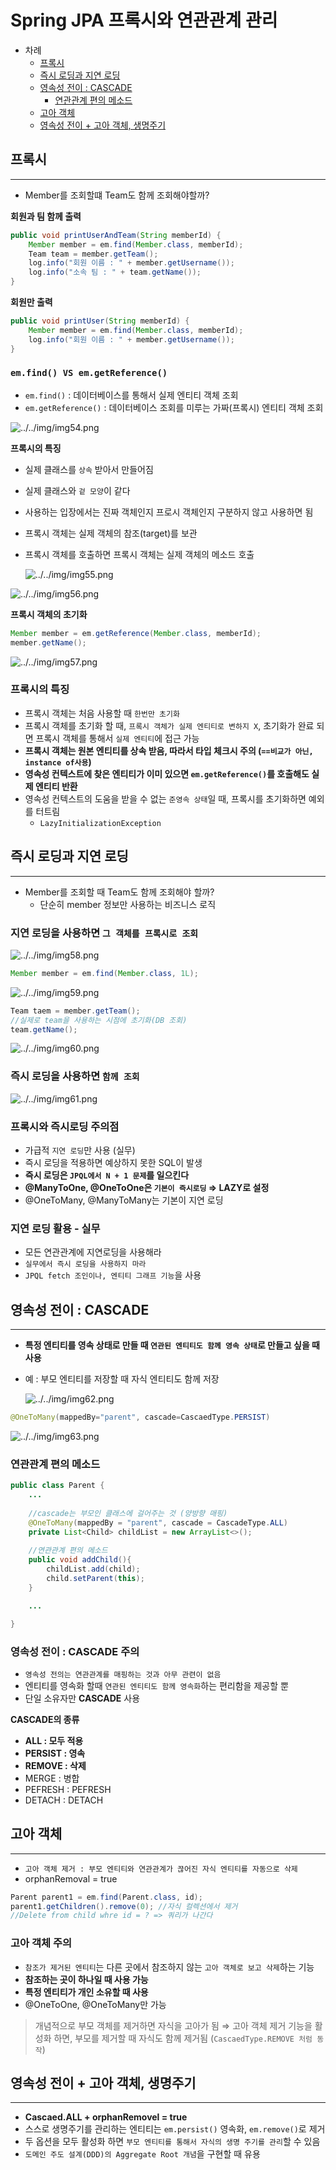 # Spring JPA 프록시와 연관관계 관리

- 차례
    - [프록시]() 
    - [즉시 로딩과 지연 로딩]() 
    - [영속성 전이 : CASCADE]() 
        - [연관관계 편의 메소드]() 
    - [고아 객체]() 
    - [영속성 전이 + 고아 객체, 생명주기]() 

## 프록시

---

- Member를 조회할떄 Team도 함께 조회해야할까?

**회원과 팀 함께 출력**

```java
public void printUserAndTeam(String memberId) {
	Member member = em.find(Member.class, memberId);
	Team team = member.getTeam();
	log.info("회원 이름 : " + member.getUsername());
	log.info("소속 팀 : " + team.getName());
}
```

**회원만 출력**

```java
public void printUser(String memberId) {
	Member member = em.find(Member.class, memberId);
	log.info("회원 이름 : " + member.getUsername());
}
```

### `em.find() VS em.getReference()`

- `em.find()` : 데이터베이스를 통해서 실제 엔티티 객체 조회
- `em.getReference()` : 데이터베이스 조회를 미루는 가짜(프록시) 엔티티 객체 조회

![../../img/img54.png](../../img/img54.png)

**프록시의 특징**

- 실제 클래스를 `상속` 받아서 만들어짐
- 실제 클래스와 `겉 모양`이 같다
- 사용하는 입장에서는 진짜 객체인지 프로시 객체인지 구분하지 않고 사용하면 됨
- 프록시 객체는 실제 객체의 참조(target)를 보관
- 프록시 객체를 호출하면 프록시 객체는 실제 객체의 메소드 호출

    ![../../img/img55.png](../../img/img55.png)

![../../img/img56.png](../../img/img56.png)

**프록시 객체의 초기화**

```java
Member member = em.getReference(Member.class, memberId);
member.getName();
```

![../../img/img57.png](../../img/img57.png)

### **프록시의 특징**

- 프록시 객체는 처음 사용할 때 `한번만 초기화`
- 프록시 객체를 초기화 할 때, `프록시 객체가 실제 엔티티로 변하지 X`, 초기화가 완료 되면 프록시 객체를 통해서 `실제 엔티티`에 접근 가능
- **프록시 객체는 원본 엔티티를 상속 받음, 따라서 타입 체크시 주의 (`==비교가 아닌, instance of사용`)**
- **영속성 컨텍스트에 찾은 엔티티가 이미 있으면 `em.getReference()`를 호출해도 실제 엔티티 반환**
- 영속성 컨텍스트의 도움을 받을 수 없는 `준영속 상태`일 때, 프록시를 초기화하면 예외를 터트림
    - `LazyInitializationException`

## 즉시 로딩과 지연 로딩

---

- Member를 조회할 때 Team도 함께 조회해야 할까?
    - 단순히 member 정보만 사용하는 비즈니스 로직

### **지연 로딩을 사용하면 `그 객체를 프록시로 조회`**

![../../img/img58.png](../../img/img58.png)

```java
Member member = em.find(Member.class, 1L);
```

![../../img/img59.png](../../img/img59.png)

```java
Team taem = member.getTeam();
//실제로 team을 사용하는 시점에 초기화(DB 조회)
team.getName(); 
```

![../../img/img60.png](../../img/img60.png)

### **즉시 로딩을 사용하면 `함께 조회`**

![../../img/img61.png](../../img/img61.png)

### **프록시와 즉시로딩 주의점**

- 가급적 `지연 로딩`만 사용 (실무)
- 즉시 로딩을 적용하면 예상하지 못한 SQL이 발생
- **즉시 로딩은 `JPQL에서 N + 1 문제`를 일으킨다**
- **@ManyToOne, @OneToOne은 `기본이 즉시로딩` ⇒ LAZY로 설정**
- @OneToMany, @ManyToMany는 기본이 지연 로딩

### **지연 로딩 활용 - 실무**
- 모든 연관관계에 지연로딩을 사용해라
- `실무에서 즉시 로딩을 사용하지 마라`
- `JPQL fetch 조인이나, 엔티티 그래프 기능`을 사용

## 영속성 전이 : CASCADE

---

- **특정 엔티티를 영속 상태로 만들 때 `연관된 엔티티도 함께 영속 상태`로 만들고 싶을 때 사용**
- 예 : 부모 엔티티를 저장할 때 자식 엔티티도 함께 저장

    ![../../img/img62.png](../../img/img62.png)

```java
@OneToMany(mappedBy="parent", cascade=CascaedType.PERSIST)
```

![../../img/img63.png](../../img/img63.png)

### **연관관계 편의 메소드**

```java
public class Parent {
	...
	
	//cascade는 부모인 클래스에 걸어주는 것 (양방향 매핑)
	@OneToMany(mappedBy = "parent", cascade = CascadeType.ALL)
	private List<Child> childList = new ArrayList<>();
	
	//연관관계 편의 메소드
	public void addChild(){
		childList.add(child);
		child.setParent(this);
	}

	...

}
```

### **영속성 전이 : CASCADE 주의**

- `영속성 전의는 연관관계를 매핑하는 것과 아무 관련이 없음`
- 엔티티를 영속화 할때 `연관된 엔티티도 함께 영속화`하는 편리함을 제공할 뿐
- 단일 소유자만 **CASCADE** 사용

**CASCADE의 종류**
- **ALL : 모두 적용**
- **PERSIST : 영속**
- **REMOVE : 삭제**
- MERGE : 병합
- PEFRESH : PEFRESH
- DETACH : DETACH

## 고아 객체

---

- `고아 객체 제거 : 부모 엔티티와 연관관계가 끊어진 자식 엔티티를 자동으로 삭제`
- orphanRemoval = true

```java
Parent parent1 = em.find(Parent.class, id);
parent1.getChildren().remove(0); //자식 컬렉션에서 제거
//Delete from child whre id = ? => 쿼리가 나간다
```

### **고아 객체 주의**
- `참조가 제거된 엔티티`는 다른 곳에서 참조하지 않는 `고아 객체로 보고 삭제`하는 기능
- **참조하는 곳이 하나일 때 사용 가능**
- **특정 엔티티가 개인 소유할 때 사용**
- @OneToOne, @OneToMany만 가능
> 개념적으로 부모 객체를 제거하면 자식을 고아가 됨 ⇒ 고아 객체 제거 기능을 활성화 하면, 부모를 제거할 때 자식도 함께 제거됨 (`CascaedType.REMOVE 처럼 동작`)

## 영속성 전이 + 고아 객체, 생명주기

---

- **Cascaed.ALL + orphanRemovel = true**
- 스스로 생명주기를 관리하는 엔티티는 `em.persist()` 영속화, `em.remove()`로 제거
- 두 옵션을 모두 활성화 하면 `부모 엔티티를 통해서 자식의 생명 주기를 관리`할 수 있음
- `도메인 주도 설계(DDD)의 Aggregate Root 개념`을 구현할 때 유용